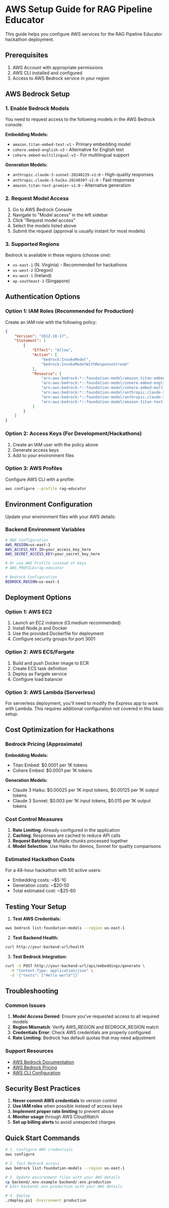 # AWS Setup Guide for RAG Pipeline Educator

This guide helps you configure AWS services for the RAG Pipeline Educator hackathon deployment.

## Prerequisites

1. AWS Account with appropriate permissions
2. AWS CLI installed and configured
3. Access to AWS Bedrock service in your region

## AWS Bedrock Setup

### 1. Enable Bedrock Models

You need to request access to the following models in the AWS Bedrock console:

**Embedding Models:**
- `amazon.titan-embed-text-v1` - Primary embedding model
- `cohere.embed-english-v3` - Alternative for English text
- `cohere.embed-multilingual-v3` - For multilingual support

**Generation Models:**
- `anthropic.claude-3-sonnet-20240229-v1:0` - High-quality responses
- `anthropic.claude-3-haiku-20240307-v1:0` - Fast responses
- `amazon.titan-text-premier-v1:0` - Alternative generation

### 2. Request Model Access

1. Go to AWS Bedrock Console
2. Navigate to "Model access" in the left sidebar
3. Click "Request model access"
4. Select the models listed above
5. Submit the request (approval is usually instant for most models)

### 3. Supported Regions

Bedrock is available in these regions (choose one):
- `us-east-1` (N. Virginia) - Recommended for hackathons
- `us-west-2` (Oregon)
- `eu-west-1` (Ireland)
- `ap-southeast-1` (Singapore)

## Authentication Options

### Option 1: IAM Roles (Recommended for Production)

Create an IAM role with the following policy:

```json
{
    "Version": "2012-10-17",
    "Statement": [
        {
            "Effect": "Allow",
            "Action": [
                "bedrock:InvokeModel",
                "bedrock:InvokeModelWithResponseStream"
            ],
            "Resource": [
                "arn:aws:bedrock:*::foundation-model/amazon.titan-embed-text-v1",
                "arn:aws:bedrock:*::foundation-model/cohere.embed-english-v3",
                "arn:aws:bedrock:*::foundation-model/cohere.embed-multilingual-v3",
                "arn:aws:bedrock:*::foundation-model/anthropic.claude-3-sonnet-20240229-v1:0",
                "arn:aws:bedrock:*::foundation-model/anthropic.claude-3-haiku-20240307-v1:0",
                "arn:aws:bedrock:*::foundation-model/amazon.titan-text-premier-v1:0"
            ]
        }
    ]
}
```

### Option 2: Access Keys (For Development/Hackathons)

1. Create an IAM user with the policy above
2. Generate access keys
3. Add to your environment files

### Option 3: AWS Profiles

Configure AWS CLI with a profile:
```bash
aws configure --profile rag-educator
```

## Environment Configuration

Update your environment files with your AWS details:

### Backend Environment Variables

```bash
# AWS Configuration
AWS_REGION=us-east-1
AWS_ACCESS_KEY_ID=your_access_key_here
AWS_SECRET_ACCESS_KEY=your_secret_key_here

# Or use AWS Profile instead of keys
# AWS_PROFILE=rag-educator

# Bedrock Configuration
BEDROCK_REGION=us-east-1
```

## Deployment Options

### Option 1: AWS EC2

1. Launch an EC2 instance (t3.medium recommended)
2. Install Node.js and Docker
3. Use the provided Dockerfile for deployment
4. Configure security groups for port 3001

### Option 2: AWS ECS/Fargate

1. Build and push Docker image to ECR
2. Create ECS task definition
3. Deploy as Fargate service
4. Configure load balancer

### Option 3: AWS Lambda (Serverless)

For serverless deployment, you'll need to modify the Express app to work with Lambda. This requires additional configuration not covered in this basic setup.

## Cost Optimization for Hackathons

### Bedrock Pricing (Approximate)

**Embedding Models:**
- Titan Embed: $0.0001 per 1K tokens
- Cohere Embed: $0.0001 per 1K tokens

**Generation Models:**
- Claude 3 Haiku: $0.00025 per 1K input tokens, $0.00125 per 1K output tokens
- Claude 3 Sonnet: $0.003 per 1K input tokens, $0.015 per 1K output tokens

### Cost Control Measures

1. **Rate Limiting**: Already configured in the application
2. **Caching**: Responses are cached to reduce API calls
3. **Request Batching**: Multiple chunks processed together
4. **Model Selection**: Use Haiku for demos, Sonnet for quality comparisons

### Estimated Hackathon Costs

For a 48-hour hackathon with 50 active users:
- Embedding costs: ~$5-10
- Generation costs: ~$20-50
- Total estimated cost: ~$25-60

## Testing Your Setup

1. **Test AWS Credentials:**
```bash
aws bedrock list-foundation-models --region us-east-1
```

2. **Test Backend Health:**
```bash
curl http://your-backend-url/health
```

3. **Test Bedrock Integration:**
```bash
curl -X POST http://your-backend-url/api/embeddings/generate \
  -H "Content-Type: application/json" \
  -d '{"texts": ["Hello world"]}'
```

## Troubleshooting

### Common Issues

1. **Model Access Denied**: Ensure you've requested access to all required models
2. **Region Mismatch**: Verify AWS_REGION and BEDROCK_REGION match
3. **Credentials Error**: Check AWS credentials are properly configured
4. **Rate Limiting**: Bedrock has default quotas that may need adjustment

### Support Resources

- [AWS Bedrock Documentation](https://docs.aws.amazon.com/bedrock/)
- [AWS Bedrock Pricing](https://aws.amazon.com/bedrock/pricing/)
- [AWS CLI Configuration](https://docs.aws.amazon.com/cli/latest/userguide/cli-configure-files.html)

## Security Best Practices

1. **Never commit AWS credentials** to version control
2. **Use IAM roles** when possible instead of access keys
3. **Implement proper rate limiting** to prevent abuse
4. **Monitor usage** through AWS CloudWatch
5. **Set up billing alerts** to avoid unexpected charges

## Quick Start Commands

```bash
# 1. Configure AWS credentials
aws configure

# 2. Test Bedrock access
aws bedrock list-foundation-models --region us-east-1

# 3. Update environment files with your AWS details
cp backend/.env.example backend/.env.production
# Edit backend/.env.production with your AWS details

# 4. Deploy
./deploy.ps1 -Environment production
```